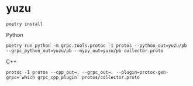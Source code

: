 # yuzu


```
poetry install
```

Python

```
poetry run python -m grpc.tools.protoc -I protos --python_out=yuzu/pb --grpc_python_out=yuzu/pb --mypy_out=yuzu/pb collector.proto
```

C++

```
protoc -I protos --cpp_out=. --grpc_out=. --plugin=protoc-gen-grpc=`which grpc_cpp_plugin` protos/collector.proto
```
